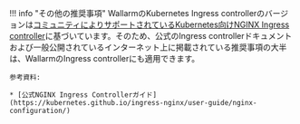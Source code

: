 !!! info "その他の推奨事項"
    WallarmのKubernetes Ingress controllerのバージョンは[コミュニティによりサポートされているKubernetes向けNGINX Ingress controller](https://github.com/kubernetes/ingress-nginx)に基づいています。そのため、公式のIngress controllerドキュメントおよび一般公開されているインターネット上に掲載されている推奨事項の大半は、WallarmのIngress controllerにも適用できます。
    
    参考資料:
    
    * [公式NGINX Ingress Controllerガイド](https://kubernetes.github.io/ingress-nginx/user-guide/nginx-configuration/)